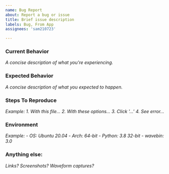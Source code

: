 ```yaml
---
name: Bug Report
about: Report a bug or issue
title: Brief issue description
labels: Bug, From App
assignees: 'sam210723'

---
```


### Current Behavior
*A concise description of what you're experiencing.*


### Expected Behavior
*A concise description of what you expected to happen.*


### Steps To Reproduce
*Example:*
*1. With this file...*
*2. With these options...*
*3. Click '...'*
*4. See error...*


### Environment
*Example:*
*- OS: Ubuntu 20.04*
*- Arch: 64-bit*
*- Python: 3.8 32-bit*
*- wavebin: 3.0*


### Anything else:
*Links? Screenshots? Waveform captures?*
